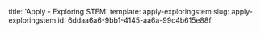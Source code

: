 title: 'Apply - Exploring STEM'
template: apply-exploringstem
slug: apply-exploringstem
id: 6ddaa6a6-9bb1-4145-aa6a-99c4b615e88f
